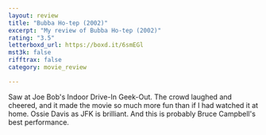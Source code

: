 ```yaml
---
layout: review
title: "Bubba Ho-tep (2002)"
excerpt: "My review of Bubba Ho-tep (2002)"
rating: "3.5"
letterboxd_url: https://boxd.it/6smEGl
mst3k: false
rifftrax: false
category: movie_review

---
```


Saw at Joe Bob's Indoor Drive-In Geek-Out. The crowd laughed and cheered, and it made the movie so much more fun than if I had watched it at home. Ossie Davis as JFK is brilliant. And this is probably Bruce Campbell's best performance.